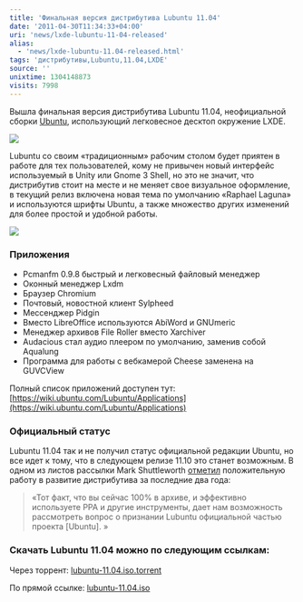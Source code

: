 ```yaml
---
title: 'Финальная версия дистрибутива Lubuntu 11.04'
date: '2011-04-30T11:34:33+04:00'
uri: 'news/lxde-lubuntu-11-04-released'
alias: 
  - 'news/lxde-lubuntu-11.04-released.html'
tags: 'дистрибутивы,Lubuntu,11.04,LXDE'
source: ''
unixtime: 1304148873
visits: 7998
---
```

Вышла финальная версия дистрибутива Lubuntu 11.04, неофициальной сборки [Ubuntu](ubuntu/), использующий легковесное десктоп окружение LXDE.

[![](img/2011/04/30/11-00/lubuntu-multimedia-preview-5671944486-o.jpg)](img/2011/04/30/11-00/lubuntu-multimedia-preview-5671944486-o.jpg)

Lubuntu со своим «традиционным» рабочим столом будет приятен в работе для тех пользователей, кому не привычен новый интерфейс используемый в Unity или Gnome 3 Shell, но это не значит, что дистрибутив стоит на месте и не меняет свое визуальное оформление, в текущий релиз включена новая тема по умолчанию «Raphael Laguna» и используются шрифты Ubuntu, а также множество других изменений для более простой и удобной работы.

[![](img/2011/04/30/11-00/lubuntu-settings-preview-5671377789-o.jpg)](img/2011/04/30/11-00/lubuntu-settings-preview-5671377789-o.jpg)

### Приложения

*   Pcmanfm 0.9.8 быстрый и легковесный файловый менеджер
*   Оконный менеджер Lxdm
*   Браузер Chromium
*   Почтовый, новостной клиент Sylpheed
*   Мессенджер  Pidgin
*   Вместо LibreOffice используются AbiWord и GNUmeric
*   Менеджер архивов File Roller вместо Xarchiver
*   Audacious стал аудио плеером по умолчанию, заменив собой Aqualung
*   Программа для работы с вебкамерой Cheese заменена на GUVCView

Полный список приложений доступен тут: [https://wiki.ubuntu.com/Lubuntu/Applications](https://wiki.ubuntu.com/Lubuntu/Applications)

### Официальный статус

Lubuntu 11.04 так и не получил статус официальной редакции Ubuntu, но все идет к тому, что в следующем релизе 11.10 это станет возможным. В одном из листов рассылки Mark Shuttleworth [отметил](https://lists.ubuntu.com/archives/technical-board/2011-April/000836.html) положительную работу в развитие дистрибутива за последние два года:

> «Тот факт, что вы сейчас 100% в архиве, и эффективно используете PPA и другие инструменты, дает нам возможность рассмотреть вопрос о признании Lubuntu официальной частью проекта \[Ubuntu\]. »

### Скачать Lubuntu 11.04 можно по следующим ссылкам:

Через торрент: [lubuntu-11.04.iso.torrent](http://people.ubuntu.com/~gilir/lubuntu-11.04.iso.torrent)

По прямой ссылке: [lubuntu-11.04.iso](http://people.ubuntu.com/~gilir/lubuntu-11.04.iso)
